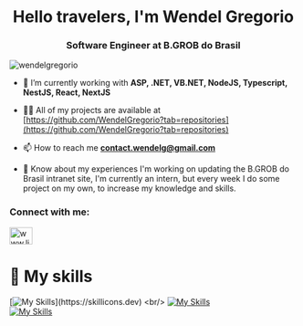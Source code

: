 <h1 align="center">Hello travelers, I'm Wendel Gregorio</h1>
<h3 align="center">Software Engineer at B.GROB do Brasil</h3>

<p align="left"> <img src="https://komarev.com/ghpvc/?username=wendelgregorio&label=Profile%20views&color=0e75b6&style=flat" alt="wendelgregorio" /> </p>

- 🌱 I’m currently working with **ASP, .NET, VB.NET, NodeJS, Typescript, NestJS, React, NextJS**

- 👨‍💻 All of my projects are available at [https://github.com/WendelGregorio?tab=repositories](https://github.com/WendelGregorio?tab=repositories)

- 📫 How to reach me **contact.wendelg@gmail.com**

- 📄 Know about my experiences I'm working on updating the B.GROB do Brasil intranet site, I'm currently an intern, but every week I do some project on my own, to increase my knowledge and skills.

<h3 align="left">Connect with me:</h3>
<p align="left">
<a href="https://linkedin.com/in/wendelgregóriodasilva" target="blank"><img align="center" src="https://raw.githubusercontent.com/rahuldkjain/github-profile-readme-generator/master/src/images/icons/Social/linked-in-alt.svg" alt="www.linkedin.com/in/wendelgregóriodasilva" height="30" width="40" /></a>
</p>

# 🚀 My skills
[![My Skills](https://skillicons.dev/icons?i=nestjs,docker,dotnet,ts,js,prisma,nodejs,)](https://skillicons.dev)
<br/>
[![My Skills](https://skillicons.dev/icons?i=postgres,mysql,mongodb,linux,aws,git,github)](https://skillicons.dev)
<br/>
[![My Skills](https://skillicons.dev/icons?i=nextjs,react,html,css,bootstrap,figma,electron)](https://skillicons.dev)

